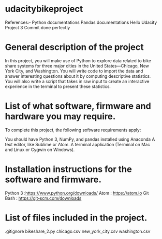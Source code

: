 # udacitybikeproject
References:-
Python documentations
Pandas documentations
Hello Udacity Project 3
Commit done perfectly

# General description of the project

In this project, you will make use of Python to explore data related to bike share systems for three major cities in the United States—Chicago, New York City, and Washington. You will write code to import the data and answer interesting questions about it by computing descriptive statistics. You will also write a script that takes in raw input to create an interactive experience in the terminal to present these statistics.

# List of what software, firmware and hardware you may require.

To complete this project, the following software requirements apply:

You should have Python 3, NumPy, and pandas installed using Anaconda
A text editor, like Sublime or Atom.
A terminal application (Terminal on Mac and Linux or Cygwin on Windows).

# Installation instructions for the software and firmware.

Python 3 :https://www.python.org/downloads/
Atom : https://atom.io
Git Bash : https://git-scm.com/downloads

# List of files included in the project.
.gitignore
bikeshare_2.py
chicago.csv
new_york_city.csv
washington.csv



